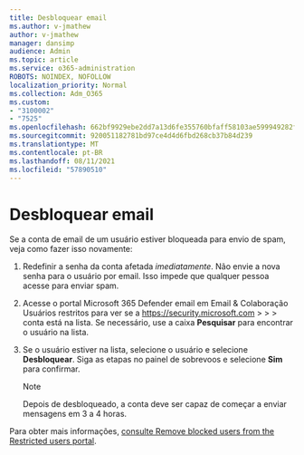 ```yaml
---
title: Desbloquear email
ms.author: v-jmathew
author: v-jmathew
manager: dansimp
audience: Admin
ms.topic: article
ms.service: o365-administration
ROBOTS: NOINDEX, NOFOLLOW
localization_priority: Normal
ms.collection: Adm_O365
ms.custom:
- "3100002"
- "7525"
ms.openlocfilehash: 662bf9929ebe2dd7a13d6fe355760bfaff58103ae599949282f86da4b7e2a8e7
ms.sourcegitcommit: 920051182781bd97ce4d4d6fbd268cb37b84d239
ms.translationtype: MT
ms.contentlocale: pt-BR
ms.lasthandoff: 08/11/2021
ms.locfileid: "57890510"
---
```

# <a name="unblock-email"></a>Desbloquear email

Se a conta de email de um usuário estiver bloqueada para envio de spam, veja como fazer isso novamente:

1. Redefinir a senha da conta afetada *imediatamente*. Não envie a nova senha para o usuário por email. Isso impede que qualquer pessoa acesse para enviar spam.
2. Acesse o portal Microsoft 365 Defender email em Email & Colaboração Usuários restritos para ver se a <https://security.microsoft.com> \>  \>  \>  conta está na lista. Se necessário, use a caixa **Pesquisar** para encontrar o usuário na lista.
3. Se o usuário estiver na lista, selecione o usuário e selecione **Desbloquear**. Siga as etapas no painel de sobrevoos e selecione **Sim** para confirmar.

   > [!NOTE]
   > Depois de desbloqueado, a conta deve ser capaz de começar a enviar mensagens em 3 a 4 horas.

Para obter mais informações, [consulte Remove blocked users from the Restricted users portal](https://docs.microsoft.com/microsoft-365/security/office-365-security/removing-user-from-restricted-users-portal-after-spam).
